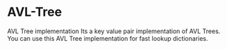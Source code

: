 # AVL-Tree
AVL Tree implementation
Its a key value pair implementation of AVL Trees. You can use this AVL Tree implementation for fast lookup dictionaries.
